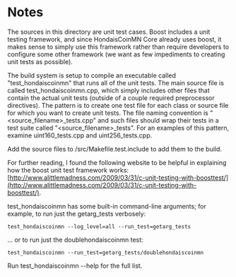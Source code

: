 # Notes
The sources in this directory are unit test cases.  Boost includes a
unit testing framework, and since HondaisCoinMN Core already uses boost, it makes
sense to simply use this framework rather than require developers to
configure some other framework (we want as few impediments to creating
unit tests as possible).

The build system is setup to compile an executable called "test_hondaiscoinmn"
that runs all of the unit tests.  The main source file is called
test_hondaiscoinmn.cpp, which simply includes other files that contain the
actual unit tests (outside of a couple required preprocessor
directives).  The pattern is to create one test file for each class or
source file for which you want to create unit tests.  The file naming
convention is "<source_filename>_tests.cpp" and such files should wrap
their tests in a test suite called "<source_filename>_tests".  For an
examples of this pattern, examine uint160_tests.cpp and
uint256_tests.cpp.

Add the source files to /src/Makefile.test.include to add them to the build.

For further reading, I found the following website to be helpful in
explaining how the boost unit test framework works:
[http://www.alittlemadness.com/2009/03/31/c-unit-testing-with-boosttest/](http://www.alittlemadness.com/2009/03/31/c-unit-testing-with-boosttest/).

test_hondaiscoinmn has some built-in command-line arguments; for
example, to run just the getarg_tests verbosely:

    test_hondaiscoinmn --log_level=all --run_test=getarg_tests

... or to run just the doublehondaiscoinmn test:

    test_hondaiscoinmn --run_test=getarg_tests/doublehondaiscoinmn

Run  test_hondaiscoinmn --help   for the full list.

